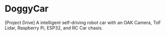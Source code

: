 # DoggyCar
[Project Drive] A intelligent self-driving robot car with an OAK Camera, ToF Lidar, Raspberry Pi, ESP32, and RC Car chasis.
